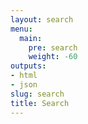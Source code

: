 ```yaml
---
layout: search
menu:
  main:
    pre: search
    weight: -60
outputs:
- html
- json
slug: search
title: Search
---
```

